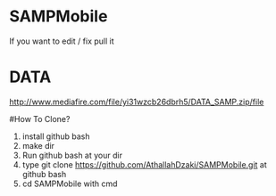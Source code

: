 # SAMPMobile
If you want to edit / fix pull it
# DATA
http://www.mediafire.com/file/yi31wzcb26dbrh5/DATA_SAMP.zip/file

#How To Clone?
1. install github bash
2. make dir
3. Run github bash at your dir
4. type git clone https://github.com/AthallahDzaki/SAMPMobile.git at github bash
5. cd SAMPMobile with cmd
